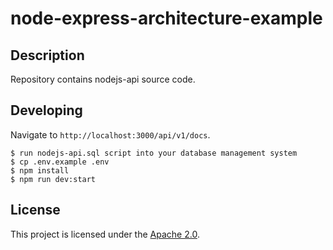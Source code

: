 # node-express-architecture-example

## Description

Repository contains nodejs-api source code.

## Developing

Navigate to `http://localhost:3000/api/v1/docs`.

```
$ run nodejs-api.sql script into your database management system
$ cp .env.example .env
$ npm install
$ npm run dev:start
```

## License

This project is licensed under the [Apache 2.0](LICENSE).
